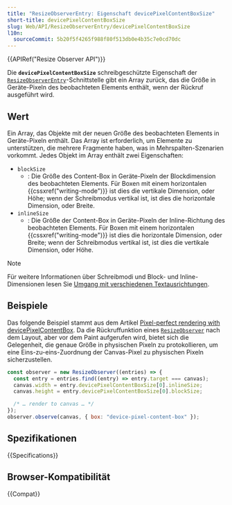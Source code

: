 ```yaml
---
title: "ResizeObserverEntry: Eigenschaft devicePixelContentBoxSize"
short-title: devicePixelContentBoxSize
slug: Web/API/ResizeObserverEntry/devicePixelContentBoxSize
l10n:
  sourceCommit: 5b20f5f4265f988f80f513db0e4b35c7e0cd70dc
---
```


{{APIRef("Resize Observer API")}}

Die **`devicePixelContentBoxSize`** schreibgeschützte Eigenschaft der
[`ResizeObserverEntry`](/de/docs/Web/API/ResizeObserverEntry)-Schnittstelle gibt ein Array zurück, das die Größe in Geräte-Pixeln des beobachteten Elements enthält, wenn der Rückruf ausgeführt wird.

## Wert

Ein Array, das Objekte mit der neuen Größe des beobachteten Elements in Geräte-Pixeln enthält. Das Array ist erforderlich, um Elemente zu unterstützen, die mehrere Fragmente haben, was in Mehrspalten-Szenarien vorkommt. Jedes Objekt im Array enthält zwei Eigenschaften:

- `blockSize`
  - : Die Größe des Content-Box in Geräte-Pixeln der Blockdimension des beobachteten Elements. Für Boxen
    mit einem horizontalen {{cssxref("writing-mode")}} ist dies die vertikale Dimension, oder
    Höhe; wenn der Schreibmodus vertikal ist, ist dies die horizontale Dimension, oder Breite.
- `inlineSize`
  - : Die Größe der Content-Box in Geräte-Pixeln der Inline-Richtung des beobachteten Elements. Für Boxen
    mit einem horizontalen {{cssxref("writing-mode")}} ist dies die horizontale Dimension, oder
    Breite; wenn der Schreibmodus vertikal ist, ist dies die vertikale Dimension, oder Höhe.

> [!NOTE]
> Für weitere Informationen über Schreibmodi und Block- und Inline-Dimensionen lesen Sie [Umgang mit verschiedenen Textausrichtungen](/de/docs/Learn_web_development/Core/Styling_basics/Handling_different_text_directions).

## Beispiele

Das folgende Beispiel stammt aus dem Artikel [Pixel-perfect rendering with devicePixelContentBox](https://web.dev/articles/device-pixel-content-box). Da die Rückruffunktion eines [`ResizeObserver`](/de/docs/Web/API/ResizeObserver)
nach dem Layout, aber vor dem Paint aufgerufen wird,
bietet sich die Gelegenheit, die genaue Größe in physischen Pixeln zu protokollieren, um eine Eins-zu-eins-Zuordnung der Canvas-Pixel zu physischen Pixeln sicherzustellen.

```js
const observer = new ResizeObserver((entries) => {
  const entry = entries.find((entry) => entry.target === canvas);
  canvas.width = entry.devicePixelContentBoxSize[0].inlineSize;
  canvas.height = entry.devicePixelContentBoxSize[0].blockSize;

  /* … render to canvas … */
});
observer.observe(canvas, { box: "device-pixel-content-box" });
```

## Spezifikationen

{{Specifications}}

## Browser-Kompatibilität

{{Compat}}
